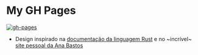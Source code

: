 # My GH Pages

[![gh-pages](https://github.com/weslenng/gh-pages/workflows/gh-pages/badge.svg?branch=master)](https://github.com/weslenng/gh-pages/actions)

- Design inspirado na [documentação da linguagem Rust](https://www.rust-lang.org/learn) e no ~incrível~ [site pessoal da Ana Bastos](https://anabastos.me/)
